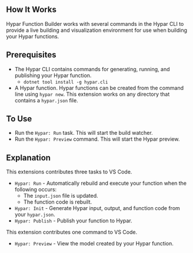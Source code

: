 ## How It Works
Hypar Function Builder works with several commands in the Hypar CLI to provide a live building and visualization environment for use when building your Hypar functions.

## Prerequisites
- The Hypar CLI contains commands for generating, running, and publishing your Hypar function.
  - `dotnet tool install -g hypar.cli`
- A Hypar function. Hypar functions can be created from the command line using `hypar new`. This extension works on any directory that contains a `hypar.json` file.

## To Use
- Run the `Hypar: Run` task. This will start the build watcher.
- Run the `Hypar: Preview` command. This will start the Hypar preview.

## Explanation
This extensions contributes three tasks to VS Code.
- `Hypar: Run` - Automatically rebuild and execute your function when the following occurs:
  - The `input.json` file is updated.
  - The function code is rebuilt.
- `Hypar: Init` - Generate Hypar input, output, and function code from your `hypar.json`.
- `Hypar: Publish` - Publish your function to Hypar.

This extension contributes one command to VS Code.
- `Hypar: Preview` - View the model created by your Hypar function.